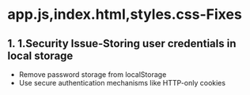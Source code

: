 # app.js,index.html,styles.css-Fixes

## 1. 1.Security Issue-Storing user credentials in local storage
- Remove password storage from localStorage
- Use secure authentication mechanisms like HTTP-only cookies